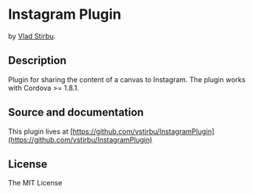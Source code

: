 # Instagram Plugin #
by [Vlad Stirbu](https://github.com/vstirbu).

## Description ##

Plugin for sharing the content of a canvas to Instagram. The plugin works with Cordova >= 1.8.1.

## Source and documentation ##

This plugin lives at [https://github.com/vstirbu/InstagramPlugin](https://github.com/vstirbu/InstagramPlugin)

## License ##

The MIT License